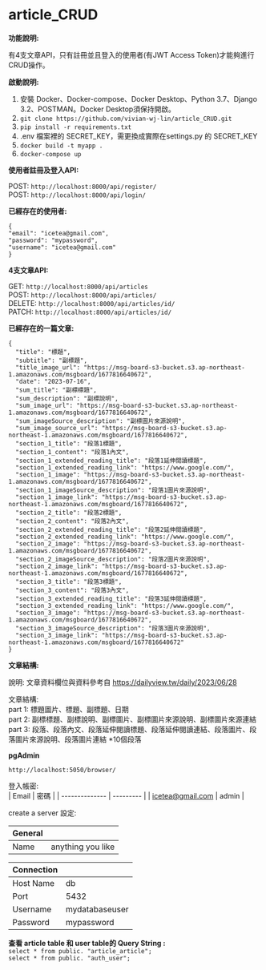 # article_CRUD

**功能說明:**<br> 

有4支文章API，只有註冊並且登入的使用者(有JWT Access Token)才能夠進行CRUD操作。

**啟動說明:**

1. 安裝 Docker、Docker-compose、Docker Desktop、Python 3.7、Django 3.2、POSTMAN。Docker Desktop須保持開啟。
2. ```git clone https://github.com/vivian-wj-lin/article_CRUD.git```
3. ```pip install -r requirements.txt```
4. .env 檔案裡的 SECRET_KEY，需更換成實際在settings.py 的 SECRET_KEY
5. ```docker build -t myapp .```
6. ```docker-compose up```

**使用者註冊及登入API:**<br> 

POST: ```http://localhost:8000/api/register/```<br>
POST: ```http://localhost:8000/api/login/```<br>

**已經存在的使用者:**

```
{
"email": "icetea@gmail.com",
"password": "mypassword",
"username": "icetea@gmail.com"	
}
```

**4支文章API:**<br>

GET: ```http://localhost:8000/api/articles```<br>
POST: ```http://localhost:8000/api/articles/```<br>
DELETE: ```http://localhost:8000/api/articles/id/```<br>
PATCH: ```http://localhost:8000/api/articles/id/```<br>


**已經存在的一篇文章:**

```
{
  "title": "標題",
  "subtitle": "副標題",
  "title_image_url": "https://msg-board-s3-bucket.s3.ap-northeast-1.amazonaws.com/msgboard/1677816640672",
  "date": "2023-07-16",
  "sum_title": "副標標題",
  "sum_description": "副標說明",
  "sum_image_url": "https://msg-board-s3-bucket.s3.ap-northeast-1.amazonaws.com/msgboard/1677816640672",
  "sum_imageSource_description": "副標圖片來源說明",
  "sum_image_source_url": "https://msg-board-s3-bucket.s3.ap-northeast-1.amazonaws.com/msgboard/1677816640672",
  "section_1_title": "段落1標題",
  "section_1_content": "段落1內文",
  "section_1_extended_reading_title": "段落1延伸閱讀標題",
  "section_1_extended_reading_link": "https://www.google.com/",
  "section_1_image": "https://msg-board-s3-bucket.s3.ap-northeast-1.amazonaws.com/msgboard/1677816640672",
  "section_1_imageSource_description": "段落1圖片來源說明",
  "section_1_image_link": "https://msg-board-s3-bucket.s3.ap-northeast-1.amazonaws.com/msgboard/1677816640672",
  "section_2_title": "段落2標題",
  "section_2_content": "段落2內文",
  "section_2_extended_reading_title": "段落2延伸閱讀標題",
  "section_2_extended_reading_link": "https://www.google.com/",
  "section_2_image": "https://msg-board-s3-bucket.s3.ap-northeast-1.amazonaws.com/msgboard/1677816640672",
  "section_2_imageSource_description": "段落2圖片來源說明",
  "section_2_image_link": "https://msg-board-s3-bucket.s3.ap-northeast-1.amazonaws.com/msgboard/1677816640672",
  "section_3_title": "段落3標題",
  "section_3_content": "段落3內文",
  "section_3_extended_reading_title": "段落3延伸閱讀標題",
  "section_3_extended_reading_link": "https://www.google.com/",
  "section_3_image": "https://msg-board-s3-bucket.s3.ap-northeast-1.amazonaws.com/msgboard/1677816640672",
  "section_3_imageSource_description": "段落3圖片來源說明",
  "section_3_image_link": "https://msg-board-s3-bucket.s3.ap-northeast-1.amazonaws.com/msgboard/1677816640672"
}
```

**文章結構:**<br>

說明: 文章資料欄位與資料參考自 https://dailyview.tw/daily/2023/06/28<br>

文章結構:<br>
part 1: 標題圖片、標題、副標題、日期<br>
part 2: 副標標題、副標說明、副標圖片、副標圖片來源說明、副標圖片來源連結<br>
part 3: 段落、段落內文、段落延伸閱讀標題、段落延伸閱讀連結、段落圖片、段落圖片來源說明、段落圖片連結 *10個段落<br>

**pgAdmin**

```http://localhost:5050/browser/```<br>

登入帳密:<br>
| Email            | 密碼    |
| -------------- | --------- |
| icetea@gmail.com | admin     |

create a server 設定:<br>

| General        |                  |
| -------------- | ---------------- |
| Name           | anything you like|

| Connection     |                  |
| -------------- | ---------------- |
| Host Name      | db               |
| Port           | 5432             |
| Username       | mydatabaseuser   |
| Password       | mypassword       |

**查看 article table 和 user table的 Query String :**<br>
```select * from public. "article_article";```<br>
```select * from public. "auth_user";```<br>

